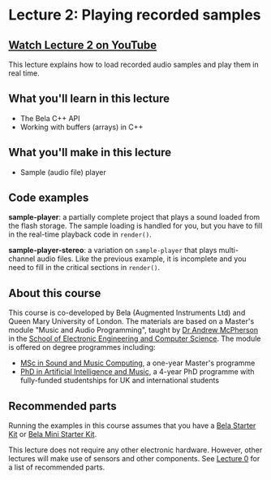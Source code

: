 # Lecture 2: Playing recorded samples

## [Watch Lecture 2 on YouTube](https://www.youtube.com/watch?v=adZhmox310Q)

This lecture explains how to load recorded audio samples and play them in real time.

## What you'll learn in this lecture

* The Bela C++ API
* Working with buffers (arrays) in C++

## What you'll make in this lecture

* Sample (audio file) player

## Code examples

**sample-player**: a partially complete project that plays a sound loaded from the flash storage. The sample loading is handled for you, but you have to fill in the real-time playback code in `render()`.

**sample-player-stereo**: a variation on `sample-player` that plays multi-channel audio files. Like the previous example, it is incomplete and you need to fill in the critical sections in `render()`.

## About this course

This course is co-developed by Bela (Augmented Instruments Ltd) and Queen Mary University of London. The materials are based on a Master's module "Music and Audio Programming", taught by [Dr Andrew McPherson](http://instrumentslab.org) in the [School of Electronic Engineering and Computer Science](http://www.eecs.qmul.ac.uk). The module is offered on degree programmes including:

* [MSc in Sound and Music Computing](https://www.qmul.ac.uk/postgraduate/taught/coursefinder/courses/129308.html), a one-year Master's programme
* [PhD in Artificial Intelligence and Music](http://www.aim.qmul.ac.uk), a 4-year PhD programme with fully-funded studentships for UK and international students

## Recommended parts

Running the examples in this course assumes that you have a [Bela Starter Kit](https://shop.bela.io/products/bela-starter-kit) or [Bela Mini Starter Kit](https://shop.bela.io/products/bela-mini-starter-kit).

This lecture does not require any other electronic hardware. However, other lectures will make use of sensors and other components. See [Lecture 0](../lecture-0) for a list of recommended parts.
